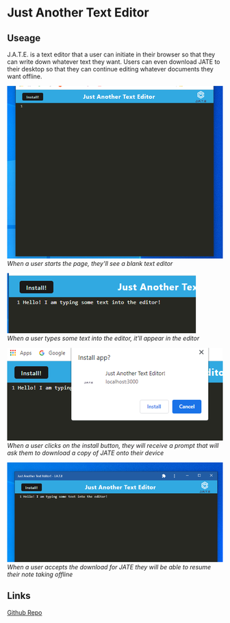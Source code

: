 # Just Another Text Editor

## Useage
<p>
J.A.T.E. is a text editor that a user can initiate in their browser so that they can write down whatever text they want. Users can even download JATE to their desktop so that they can continue editing whatever documents they want offline.
</p>

![Home Page](/images/landingpage.png)<br>
*When a user starts the page, they'll see a blank text editor*

![Example Text](/images/text.png)<br>
*When a user types some text into the editor, it'll appear in the editor*

![Install Prompt](/images/install.png)<br>
*When a user clicks on the install button, they will receive a prompt that will ask them to download a copy of JATE onto their device*

![Desktop](/images/desktop.png)<br>
*When a user accepts the download for JATE they will be able to resume their note taking offline*

## Links

[Github Repo](https://github.com/Chapjae/PWA-text-editor)